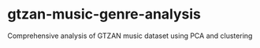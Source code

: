 # gtzan-music-genre-analysis
Comprehensive analysis of GTZAN music dataset using PCA and clustering
